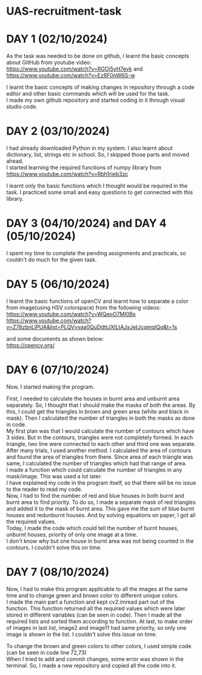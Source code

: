 # UAS-recruitment-task
# DAY 1 (02/10/2024)
As the task was needed to be done on github, I learnt the basic concepts about GitHub from youtube video:  
https://www.youtube.com/watch?v=RGOj5yH7evk  and https://www.youtube.com/watch?v=Ez8F0nW6S-w  

I learnt the basic concepts of making changes in repository through a code editor and other basic commands which will be used for the task.  
I made my own github repository and started coding in it through visual studio code.

# DAY 2 (03/10/2024)
I had already downloaded Python in my system. I also learnt about dictionary, list, strings etc in school. So, I skipped those parts and moved ahead.  
I started learning the required functions of numpy library from 
https://www.youtube.com/watch?v=Rbh1rieb3zc  

I learnt only the basic functions which I thought would be required in the task. I practiced some small and easy questions to get connected with this library.

# DAY 3 (04/10/2024) and DAY 4 (05/10/2024)
I spent my time to complete the pending assignments and practicals, so couldn't do much for the given task.

# DAY 5 (06/10/2024)
I learnt the basic functions of openCV and learnt how to separate a color from image(using HSV colorspace) from the following videos:  
https://www.youtube.com/watch?v=WQeoO7MI0Bs  
https://www.youtube.com/watch?v=Z78zbnLlPUA&list=PLQVvvaa0QuDdttJXlLtAJxJetJcqmqlQq&t=1s  

and some documents as shown below:  
https://opencv.org/

# DAY 6 (07/10/2024)
Now, I started making the program.  

First, I needed to calculate the houses in burnt area and unburnt area separately. So, I thought that I should make the masks of both the areas. By this, I could get the triangles in brown and green area (white and black in mask). Then I calculated the number of triangles in both the masks as done in code.  
My first plan was that I would calculate the number of contours which have 3 sides. But in the contours, triangles were not completely formed. In each triangle, two line were connected to each other and third one was separate.  
After many trials, I used another method. I calculated the area of contours and found the area of triangles from there. Since area of each triangle was same, I calculated the number of triangles which had that range of area.  
I made a function which could calculate the number of triangles in any mask/image. This was used a lot later.  
I have explained my code in the program itself, so that there will be no issue to the reader to read my code.  
Now, I had to find the number of red and blue houses in both burnt and burnt area to find priority. To do so, I made a separate mask of red triangles and added it to the mask of burnt area. This gave me the sum of blue burnt houses and redunburnt houses. And by solving equations on paper, I got all the required values.  
Today, I made the code which could tell the number of burnt houses, unburnt houses, priority of only one image at a time.  
I don't know why but one house in burnt area was not being counted in the contours. I couldn't solve this on time.

# DAY 7 (08/10/2024)
Now, I had to make this program applicable to all the images at the same time and to change green and brown color to different unique colors.  
I made the main part a function and kept cv2.imread part out of the function. This function returned all the required values which were later stored in different variables (can be seen in code). Then I made all the required lists and sorted them according to function. At last, to make order of images in last list, image2 and image11 had same priority, so only one image is shown in the list. I couldn't solve this issue on time.  

To change the brown and green colors to other colors, I used simple code (can be seen in code line 72,73)  
When I tried to add and commit changes, some error was shown in the terminal. So, I made a new repository and copied all the code into it.
